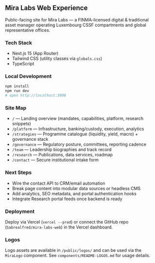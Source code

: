## Mira Labs Web Experience

Public-facing site for Mira Labs — a FINMA-licensed digital & traditional asset manager operating Luxembourg CSSF compartments and global representative offices.

### Tech Stack
- Next.js 15 (App Router)
- Tailwind CSS (utility classes via `globals.css`)
- TypeScript

### Local Development
```bash
npm install
npm run dev
# open http://localhost:3000
```

### Site Map
- `/` — Landing overview (mandates, capabilities, platform, research snippets)
- `/platform` — Infrastructure, banking/custody, execution, analytics
- `/strategies` — Programme catalogue (liquidity, yield, macro) + governance stack
- `/governance` — Regulatory posture, committees, reporting cadence
- `/team` — Leadership biographies and track record
- `/research` — Publications, data services, roadmap
- `/contact` — Secure institutional intake form

### Next Steps
- Wire the contact API to CRM/email automation
- Break page content into modular data sources or headless CMS
- Add analytics, SEO metadata, and portal authentication hooks
- Integrate Research portal feeds once backend is ready

### Deployment
Deploy via Vercel (`vercel --prod`) or connect the GitHub repo (`Sabrealfred/mira-labs-web`) in the Vercel dashboard.

### Logos
Logo assets are available in `/public/logos/` and can be used via the `MiraLogo` component. See `components/README-LOGOS.md` for usage details.
